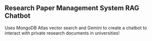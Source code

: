 ## Research Paper Management System RAG Chatbot
Uses MongoDB Atlas vector search and Gemini to create a chatbot to interact with private research documents in universities!